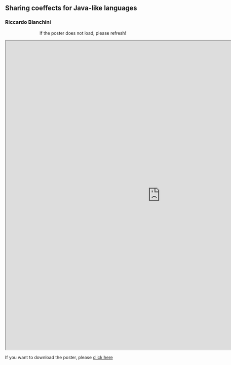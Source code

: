 ##  Sharing coeffects for Java-like languages
### Riccardo Bianchini


<center>
  <p>If the poster does not load, please refresh!</p>
 </center>

<head>
  <!-- <iframe src="/CSW21/Poster/a0poster.pdf" width="1000" height="1000" type="application/pdf"></iframe> -->
<iframe src="https://docs.google.com/gview?embedded=true&url=https://docs-dibris.github.io/CSW21/Poster/02_Riccardo_Bianchini.pdf" width="1000" height="1000" type="application/pdf"></iframe>

  <p>If you want to download the poster, please <a href="/CSW21/Poster/02_Riccardo_Bianchini.pdf" download="/CSW21/Poster/02_Riccardo_Bianchini.pdf">click here</a> </p>  
  
  
<script src="https://utteranc.es/client.js" 
repo="docs-dibris/CSW21" 
issue-term="poster02" 
theme="github-light" 
crossorigin="anonymous" 
async>
</script>

</head>

